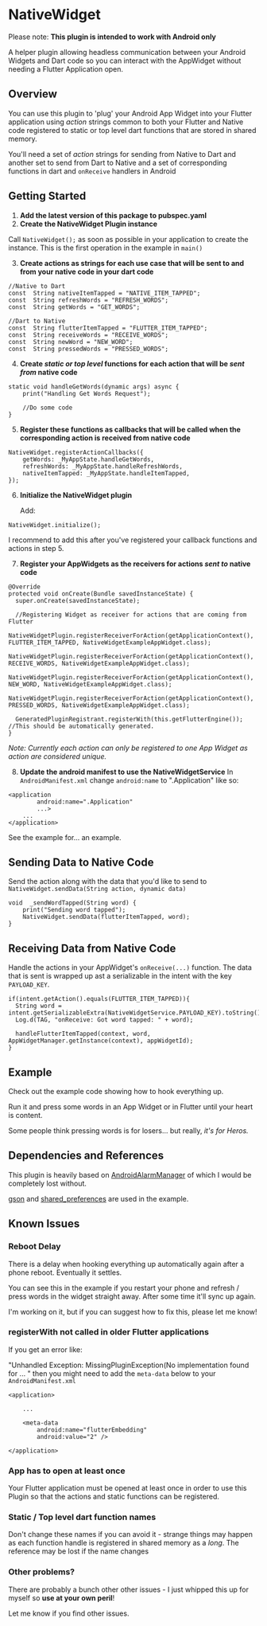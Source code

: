 
# NativeWidget
Please note: 
**This plugin is intended to work with Android only**

A helper plugin allowing headless communication between your Android Widgets and Dart code so you can interact with the AppWidget without needing a Flutter Application open.

## Overview
You can use this plugin to 'plug' your Android App Widget into your Flutter application using *action* strings common to both your Flutter and Native code registered to static or top level dart functions that are stored in shared memory.

You'll need a set of *action* strings for sending from Native to Dart and another set to send from Dart to Native and a set of corresponding functions in dart and `onReceive` handlers in Android

## Getting Started

1. **Add the latest version of this package to pubspec.yaml**
2. **Create the NativeWidget Plugin instance**

Call `NativeWidget();` as soon as possible in your application to create the instance. This is the first operation in the example in `main()`

3. **Create actions as strings for each use case that will be sent to and from your native code in your dart code**
```  
//Native to Dart
const  String nativeItemTapped = "NATIVE_ITEM_TAPPED";
const  String refreshWords = "REFRESH_WORDS";
const  String getWords = "GET_WORDS";

//Dart to Native
const  String flutterItemTapped = "FLUTTER_ITEM_TAPPED";
const  String receiveWords = "RECEIVE_WORDS";
const  String newWord = "NEW_WORD";
const  String pressedWords = "PRESSED_WORDS";
```
4. **Create *static or top level* functions for each action that will be *sent from* native code**
```
static void handleGetWords(dynamic args) async {
	print("Handling Get Words Request");
	
	//Do some code
}
```
5. **Register these functions as callbacks that will be called when the corresponding  action is received from native code**
```
NativeWidget.registerActionCallbacks({
	getWords: _MyAppState.handleGetWords,
	refreshWords: _MyAppState.handleRefreshWords,
	nativeItemTapped: _MyAppState.handleItemTapped,
});
```
6. **Initialize the NativeWidget plugin**

	Add:
```
NativeWidget.initialize();
```
I recommend to add this after you've registered your callback functions and actions in step 5.

7. **Register your AppWidgets as the receivers for actions *sent to* native code**
```
@Override  
protected void onCreate(Bundle savedInstanceState) {  
  super.onCreate(savedInstanceState);  
  
  //Registering Widget as receiver for actions that are coming from Flutter  
  NativeWidgetPlugin.registerReceiverForAction(getApplicationContext(), FLUTTER_ITEM_TAPPED, NativeWidgetExampleAppWidget.class);  
  NativeWidgetPlugin.registerReceiverForAction(getApplicationContext(), RECEIVE_WORDS, NativeWidgetExampleAppWidget.class);  
  NativeWidgetPlugin.registerReceiverForAction(getApplicationContext(), NEW_WORD, NativeWidgetExampleAppWidget.class);  
  NativeWidgetPlugin.registerReceiverForAction(getApplicationContext(), PRESSED_WORDS, NativeWidgetExampleAppWidget.class);
  
  GeneratedPluginRegistrant.registerWith(this.getFlutterEngine());  //This should be automatically generated.
}
```

*Note: Currently each action can only be registered to one App Widget as action are considered unique.*

8. **Update the android manifest to use the NativeWidgetService**
In `AndroidManifest.xml` change `android:name` to ".Application" like so:

```
<application
        android:name=".Application"
		...>
	...
</application>
```

See the example for... an example.

## Sending Data to Native Code
Send the action along with the data that you'd like to send to `NativeWidget.sendData(String action, dynamic data)`
```
void  _sendWordTapped(String word) {
	print("Sending word tapped");
	NativeWidget.sendData(flutterItemTapped, word);
}
```

## Receiving Data from Native Code
Handle the actions in your AppWidget's `onReceive(...)` function. The data that is sent is wrapped up ast a serializable in the intent with the key `PAYLOAD_KEY`. 
```
if(intent.getAction().equals(FLUTTER_ITEM_TAPPED)){  
  String word = intent.getSerializableExtra(NativeWidgetService.PAYLOAD_KEY).toString();
  Log.d(TAG, "onReceive: Got word tapped: " + word);
  
  handleFlutterItemTapped(context, word, AppWidgetManager.getInstance(context), appWidgetId);
}
```

## Example
Check out the example code showing how to hook everything up.

Run it and press some words in an App Widget or in Flutter until your heart is content. 

Some people think pressing words is for losers... but really, *it's for Heros.*

## Dependencies and References
This plugin is heavily based on [AndroidAlarmManager](https://github.com/flutter/plugins/tree/master/packages/android_alarm_manager) of which I would be completely lost without.

[gson](https://github.com/google/gson) and [shared_preferences](https://pub.dev/packages/shared_preferences) are used in the example.

## Known Issues

### Reboot Delay
There is a delay when hooking everything up automatically again after a phone reboot. Eventually it settles.

You can see this in the example if you restart your phone and refresh / press words in the widget straight away. After some time it'll sync up again.

I'm working on it, but if you can suggest how to fix this, please let me know!

### registerWith not called in older Flutter applications

If you get an error like: 

"Unhandled Exception: MissingPluginException(No implementation found for ... " then you might need to add the `meta-data` below to your `AndroidManifest.xml` 

```
<application>
	
	...

	<meta-data
		android:name="flutterEmbedding"
		android:value="2" />
	
</application>
```

### App has to open at least once
Your Flutter application must be opened at least once in order to use this Plugin so that the actions and static functions can be registered.

### Static / Top level dart function names
Don't change these names if you can avoid it - strange things may happen as each function handle is registered in shared memory as a *long*. The reference may be lost if the name changes

### Other problems?
There are probably a bunch other other issues - I just whipped this up for myself so **use at your own peril**!

Let me know if you find other issues.
